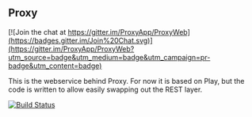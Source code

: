 Proxy
----------

[![Join the chat at https://gitter.im/ProxyApp/ProxyWeb](https://badges.gitter.im/Join%20Chat.svg)](https://gitter.im/ProxyApp/ProxyWeb?utm_source=badge&utm_medium=badge&utm_campaign=pr-badge&utm_content=badge)

This is the webservice behind Proxy. For now it is based on Play, but the code is written to allow easily swapping out the REST layer.

[![Build Status](https://travis-ci.org/ProxyApp/ProxyWeb.svg?branch=master)](https://travis-ci.org/ProxyApp/ProxyWeb?branch=master)


